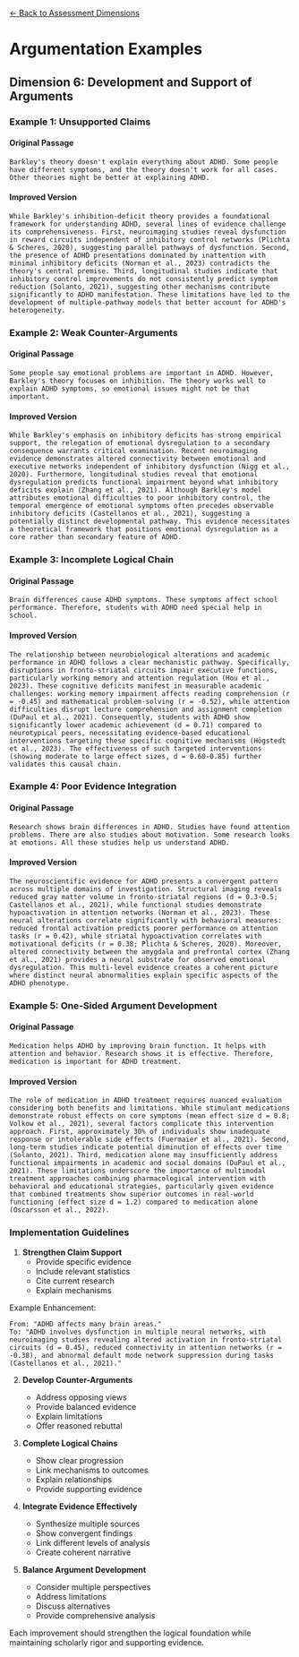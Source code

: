 [← Back to Assessment Dimensions](0-assessment-dimensions.md)

# Argumentation Examples
## Dimension 6: Development and Support of Arguments

### Example 1: Unsupported Claims

#### Original Passage
```
Barkley's theory doesn't explain everything about ADHD. Some people have different symptoms, and the theory doesn't work for all cases. Other theories might be better at explaining ADHD.
```

#### Improved Version
```
While Barkley's inhibition-deficit theory provides a foundational framework for understanding ADHD, several lines of evidence challenge its comprehensiveness. First, neuroimaging studies reveal dysfunction in reward circuits independent of inhibitory control networks (Plichta & Scheres, 2020), suggesting parallel pathways of dysfunction. Second, the presence of ADHD presentations dominated by inattention with minimal inhibitory deficits (Norman et al., 2023) contradicts the theory's central premise. Third, longitudinal studies indicate that inhibitory control improvements do not consistently predict symptom reduction (Solanto, 2021), suggesting other mechanisms contribute significantly to ADHD manifestation. These limitations have led to the development of multiple-pathway models that better account for ADHD's heterogeneity.
```

### Example 2: Weak Counter-Arguments

#### Original Passage
```
Some people say emotional problems are important in ADHD. However, Barkley's theory focuses on inhibition. The theory works well to explain ADHD symptoms, so emotional issues might not be that important.
```

#### Improved Version
```
While Barkley's emphasis on inhibitory deficits has strong empirical support, the relegation of emotional dysregulation to a secondary consequence warrants critical examination. Recent neuroimaging evidence demonstrates altered connectivity between emotional and executive networks independent of inhibitory dysfunction (Nigg et al., 2020). Furthermore, longitudinal studies reveal that emotional dysregulation predicts functional impairment beyond what inhibitory deficits explain (Zhang et al., 2021). Although Barkley's model attributes emotional difficulties to poor inhibitory control, the temporal emergence of emotional symptoms often precedes observable inhibitory deficits (Castellanos et al., 2021), suggesting a potentially distinct developmental pathway. This evidence necessitates a theoretical framework that positions emotional dysregulation as a core rather than secondary feature of ADHD.
```

### Example 3: Incomplete Logical Chain

#### Original Passage
```
Brain differences cause ADHD symptoms. These symptoms affect school performance. Therefore, students with ADHD need special help in school.
```

#### Improved Version
```
The relationship between neurobiological alterations and academic performance in ADHD follows a clear mechanistic pathway. Specifically, disruptions in fronto-striatal circuits impair executive functions, particularly working memory and attention regulation (Hou et al., 2023). These cognitive deficits manifest in measurable academic challenges: working memory impairment affects reading comprehension (r = -0.45) and mathematical problem-solving (r = -0.52), while attention difficulties disrupt lecture comprehension and assignment completion (DuPaul et al., 2021). Consequently, students with ADHD show significantly lower academic achievement (d = 0.71) compared to neurotypical peers, necessitating evidence-based educational interventions targeting these specific cognitive mechanisms (Högstedt et al., 2023). The effectiveness of such targeted interventions (showing moderate to large effect sizes, d = 0.60-0.85) further validates this causal chain.
```

### Example 4: Poor Evidence Integration

#### Original Passage
```
Research shows brain differences in ADHD. Studies have found attention problems. There are also studies about motivation. Some research looks at emotions. All these studies help us understand ADHD.
```

#### Improved Version
```
The neuroscientific evidence for ADHD presents a convergent pattern across multiple domains of investigation. Structural imaging reveals reduced gray matter volume in fronto-striatal regions (d = 0.3-0.5; Castellanos et al., 2021), while functional studies demonstrate hypoactivation in attention networks (Norman et al., 2023). These neural alterations correlate significantly with behavioral measures: reduced frontal activation predicts poorer performance on attention tasks (r = 0.42), while striatal hypoactivation correlates with motivational deficits (r = 0.38; Plichta & Scheres, 2020). Moreover, altered connectivity between the amygdala and prefrontal cortex (Zhang et al., 2021) provides a neural substrate for observed emotional dysregulation. This multi-level evidence creates a coherent picture where distinct neural abnormalities explain specific aspects of the ADHD phenotype.
```

### Example 5: One-Sided Argument Development

#### Original Passage
```
Medication helps ADHD by improving brain function. It helps with attention and behavior. Research shows it is effective. Therefore, medication is important for ADHD treatment.
```

#### Improved Version
```
The role of medication in ADHD treatment requires nuanced evaluation considering both benefits and limitations. While stimulant medications demonstrate robust effects on core symptoms (mean effect size d = 0.8; Volkow et al., 2021), several factors complicate this intervention approach. First, approximately 30% of individuals show inadequate response or intolerable side effects (Fuermaier et al., 2021). Second, long-term studies indicate potential diminution of effects over time (Solanto, 2021). Third, medication alone may insufficiently address functional impairments in academic and social domains (DuPaul et al., 2021). These limitations underscore the importance of multimodal treatment approaches combining pharmacological intervention with behavioral and educational strategies, particularly given evidence that combined treatments show superior outcomes in real-world functioning (effect size d = 1.2) compared to medication alone (Oscarsson et al., 2022).
```

### Implementation Guidelines

1. **Strengthen Claim Support**
   - Provide specific evidence
   - Include relevant statistics
   - Cite current research
   - Explain mechanisms

Example Enhancement:
```
From: "ADHD affects many brain areas."
To: "ADHD involves dysfunction in multiple neural networks, with neuroimaging studies revealing altered activation in fronto-striatal circuits (d = 0.45), reduced connectivity in attention networks (r = -0.38), and abnormal default mode network suppression during tasks (Castellanos et al., 2021)."
```

2. **Develop Counter-Arguments**
   - Address opposing views
   - Provide balanced evidence
   - Explain limitations
   - Offer reasoned rebuttal

3. **Complete Logical Chains**
   - Show clear progression
   - Link mechanisms to outcomes
   - Explain relationships
   - Provide supporting evidence

4. **Integrate Evidence Effectively**
   - Synthesize multiple sources
   - Show convergent findings
   - Link different levels of analysis
   - Create coherent narrative

5. **Balance Argument Development**
   - Consider multiple perspectives
   - Address limitations
   - Discuss alternatives
   - Provide comprehensive analysis

Each improvement should strengthen the logical foundation while maintaining scholarly rigor and supporting evidence.
